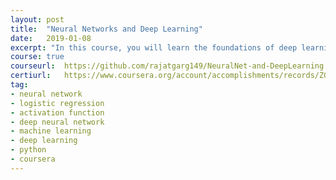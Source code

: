 ```yaml
---
layout: post
title:  "Neural Networks and Deep Learning"
date:   2019-01-08
excerpt: "In this course, you will learn the foundations of deep learning. This course also teaches you how Deep Learning actually works, rather than presenting only a cursory or surface-level description."
course:	true 
courseurl:	https://github.com/rajatgarg149/NeuralNet-and-DeepLearning
certiurl:	https://www.coursera.org/account/accomplishments/records/ZGDSA4CZ8ZZG
tag:
- neural network
- logistic regression
- activation function
- deep neural network
- machine learning
- deep learning
- python
- coursera
---
```


